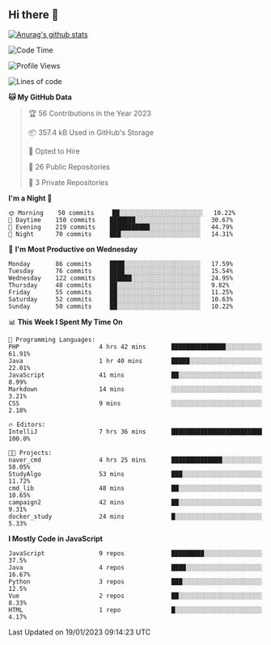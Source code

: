## Hi there 👋

[![Anurag's github stats](https://github-readme-stats.vercel.app/api?username=Songwonseok)](https://github.com/anuraghazra/github-readme-stats)



<!--START_SECTION:waka-->
![Code Time](http://img.shields.io/badge/Code%20Time-2%2C033%20hrs%203%20mins-blue)

![Profile Views](http://img.shields.io/badge/Profile%20Views-37-blue)

![Lines of code](https://img.shields.io/badge/From%20Hello%20World%20I%27ve%20Written-3%20Million%20lines%20of%20code-blue)

**🐱 My GitHub Data** 

> 🏆 56 Contributions in the Year 2023
 > 
> 📦 357.4 kB Used in GitHub's Storage 
 > 
> 💼 Opted to Hire
 > 
> 📜 26 Public Repositories 
 > 
> 🔑 3 Private Repositories  
 > 
**I'm a Night 🦉** 

```text
🌞 Morning    50 commits     ██░░░░░░░░░░░░░░░░░░░░░░░   10.22% 
🌆 Daytime    150 commits    ███████░░░░░░░░░░░░░░░░░░   30.67% 
🌃 Evening    219 commits    ███████████░░░░░░░░░░░░░░   44.79% 
🌙 Night      70 commits     ███░░░░░░░░░░░░░░░░░░░░░░   14.31%

```
📅 **I'm Most Productive on Wednesday** 

```text
Monday       86 commits     ████░░░░░░░░░░░░░░░░░░░░░   17.59% 
Tuesday      76 commits     ████░░░░░░░░░░░░░░░░░░░░░   15.54% 
Wednesday    122 commits    ██████░░░░░░░░░░░░░░░░░░░   24.95% 
Thursday     48 commits     ██░░░░░░░░░░░░░░░░░░░░░░░   9.82% 
Friday       55 commits     ██░░░░░░░░░░░░░░░░░░░░░░░   11.25% 
Saturday     52 commits     ██░░░░░░░░░░░░░░░░░░░░░░░   10.63% 
Sunday       50 commits     ██░░░░░░░░░░░░░░░░░░░░░░░   10.22%

```


📊 **This Week I Spent My Time On** 

```text
💬 Programming Languages: 
PHP                      4 hrs 42 mins       ███████████████░░░░░░░░░░   61.91% 
Java                     1 hr 40 mins        █████░░░░░░░░░░░░░░░░░░░░   22.01% 
JavaScript               41 mins             ██░░░░░░░░░░░░░░░░░░░░░░░   8.99% 
Markdown                 14 mins             ░░░░░░░░░░░░░░░░░░░░░░░░░   3.21% 
CSS                      9 mins              ░░░░░░░░░░░░░░░░░░░░░░░░░   2.18%

🔥 Editors: 
IntelliJ                 7 hrs 36 mins       █████████████████████████   100.0%

🐱‍💻 Projects: 
naver_cmd                4 hrs 25 mins       ██████████████░░░░░░░░░░░   58.05% 
StudyAlgo                53 mins             ███░░░░░░░░░░░░░░░░░░░░░░   11.72% 
cmd_lib                  48 mins             ██░░░░░░░░░░░░░░░░░░░░░░░   10.65% 
campaign2                42 mins             ██░░░░░░░░░░░░░░░░░░░░░░░   9.31% 
docker_study             24 mins             █░░░░░░░░░░░░░░░░░░░░░░░░   5.33%

```

**I Mostly Code in JavaScript** 

```text
JavaScript               9 repos             █████████░░░░░░░░░░░░░░░░   37.5% 
Java                     4 repos             ████░░░░░░░░░░░░░░░░░░░░░   16.67% 
Python                   3 repos             ███░░░░░░░░░░░░░░░░░░░░░░   12.5% 
Vue                      2 repos             ██░░░░░░░░░░░░░░░░░░░░░░░   8.33% 
HTML                     1 repo              █░░░░░░░░░░░░░░░░░░░░░░░░   4.17%

```



 Last Updated on 19/01/2023 09:14:23 UTC
<!--END_SECTION:waka-->
